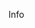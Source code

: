 
<span class="label label-info">Info</span>

<div class="progress progress-striped">
  <div class="progress-bar progress-bar-info" style="width: 100%"></div>
</div>

<div class="progress progress-striped">
  <div class="progress-bar progress-bar-success" style="width: 100%"></div>
</div>

<div class="progress progress-striped">
  <div class="progress-bar progress-bar-warning" style="width: 100%"></div>
</div>

<div class="progress progress-striped">
  <div class="progress-bar progress-bar-danger" style="width: 100%"></div>
</div>
